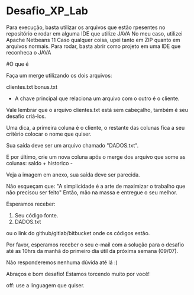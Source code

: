 # Desafio_XP_Lab
Para execução, basta utilizar os arquivos que estão rpesentes no repositório e rodar em alguma IDE que utilize JAVA
No meu caso, utilizei Apache Netbeans 11
Caso qualquer coisa, upei tanto em ZIP quanto em arquivos normais. 
Para rodar, basta abrir como projeto em uma IDE que reconheca o JAVA


#O que é 


Faça um merge utilizando os dois arquivos: 

clientes.txt
bonus.txt

 - A chave principal que relaciona um arquivo com o outro é o 
cliente.



Vale lembrar que o arquivo clientes.txt está sem cabeçalho,
 também é seu desafio criá-los.
 
Uma dica, a primeira coluna é o cliente, o restante das colunas 
fica a seu critério colocar o nome que quiser.



Sua saída deve ser um arquivo chamado "DADOS.txt".



E por último, crie um nova coluna após o merge dos arquivo que some as colunas: saldo + historico - 

Veja a imagem em anexo, 
sua saída deve ser parecida. 

Não esqueçam que: "A simplicidade é a arte de maximizar o trabalho que não precisou ser feito"
Então, mão na massa e entregue o seu melhor.

Esperamos receber:

1) Seu código fonte.
 2) DADOS.txt

ou o link do github/gitlab/bitbucket onde os códigos estão.


Por favor, esperamos receber o seu e-mail com a solução para o desafio até as 10hrs da manhã do primeiro dia útil da próxima semana (09/07).

Não responderemos nenhuma dúvida até lá :)




Abraços e bom desafio! Estamos torcendo muito por você!



off: use a linguagem que quiser.

